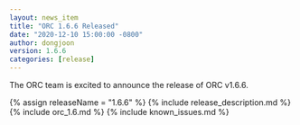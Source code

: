 ```yaml
---
layout: news_item
title: "ORC 1.6.6 Released"
date: "2020-12-10 15:00:00 -0800"
author: dongjoon
version: 1.6.6
categories: [release]
---
```


The ORC team is excited to announce the release of ORC v1.6.6.

{% assign releaseName = "1.6.6" %}
{% include release_description.md %}
{% include orc_1.6.md %}
{% include known_issues.md %}
